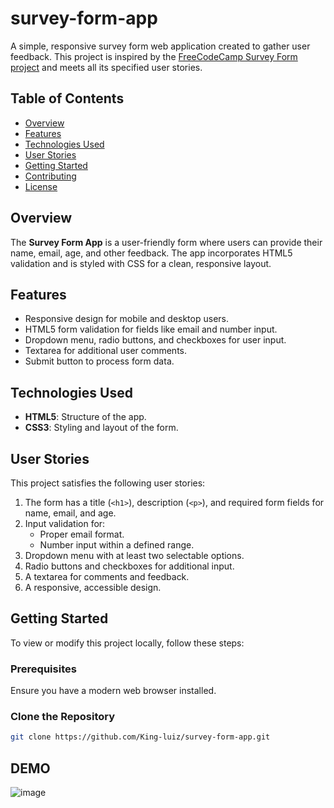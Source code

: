 # survey-form-app

A simple, responsive survey form web application created to gather user feedback. This project is inspired by the [FreeCodeCamp Survey Form project](https://survey-form.freecodecamp.rocks) and meets all its specified user stories.

## Table of Contents
- [Overview](#overview)
- [Features](#features)
- [Technologies Used](#technologies-used)
- [User Stories](#user-stories)
- [Getting Started](#getting-started)
- [Contributing](#contributing)
- [License](#license)

## Overview
The **Survey Form App** is a user-friendly form where users can provide their name, email, age, and other feedback. The app incorporates HTML5 validation and is styled with CSS for a clean, responsive layout.

## Features
- Responsive design for mobile and desktop users.
- HTML5 form validation for fields like email and number input.
- Dropdown menu, radio buttons, and checkboxes for user input.
- Textarea for additional user comments.
- Submit button to process form data.

## Technologies Used
- **HTML5**: Structure of the app.
- **CSS3**: Styling and layout of the form.

## User Stories
This project satisfies the following user stories:
1. The form has a title (`<h1>`), description (`<p>`), and required form fields for name, email, and age.
2. Input validation for:
   - Proper email format.
   - Number input within a defined range.
3. Dropdown menu with at least two selectable options.
4. Radio buttons and checkboxes for additional input.
5. A textarea for comments and feedback.
6. A responsive, accessible design.

## Getting Started
To view or modify this project locally, follow these steps:

### Prerequisites
Ensure you have a modern web browser installed. 

### Clone the Repository
```bash
git clone https://github.com/King-luiz/survey-form-app.git
```
## DEMO
![image](https://github.com/user-attachments/assets/a8019506-20f4-4072-8158-7f9443c90f25)
